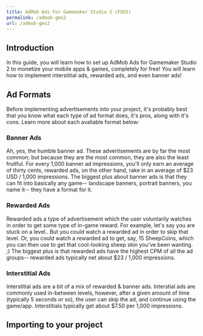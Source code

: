 ```yaml
---
title: AdMob Ads For Gamemaker Studio 2 (FOSS)
permalink: /admob-gms2
url: /admob-gms2
---
```


## Introduction

In this guide, you will learn how to set up AdMob Ads for Gamemaker Studio 2 to monetize your mobile apps & games, completely for free! You will learn how to implement interstitial ads, rewarded ads, and even banner ads!

## Ad Formats

Before implementing advertisements into your project, it's probably best that you know what each type of ad format does, it's pros, along with it's cons. Learn more about each avaliable format below:


### Banner Ads

Ah, yes, the humble banner ad. These advertisements are by far the most common; but because they are the most common, they are also the least fruitful. For every 1,000 banner ad impressions, you'll only earn an average of thirty cents, rewarded ads, on the other hand, rake in an average of $23 USD / 1,000 impressions. The biggest plus about banner ads is that they can fit into basically any game-- landscape banners, portrait banners, you name it-- they have a format for it.

### Rewarded Ads

Rewarded ads a type of advertisement which the user voluntarily watches in order to get some type of in-game reward. For example, let's say you are stuck on a level.. But you could watch a rewarded ad in order to skip that level. Or, you could watch a rewarded ad to get, say, 15 SheepCoins, which you can then use to get that cool-looking sheep skin you've been wanting. ;) The biggest plus is that rewarded ads have the highest CPM of all the ad groups-- rewarded ads typically net about $23 / 1,000 impressions.

### Interstitial Ads

Interstitial ads are a bit of a mix of rewarded & banner ads. Interstial ads are commonly used in-between levels, however, after a given amount of time (typically 5 seconds or so), the user can skip the ad, and continue using the game/app. Interstitials typically get about $7.50 per 1,000 impressions.

## Importing to your project
